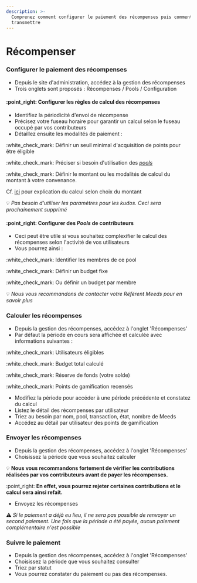```yaml
---
description: >-
  Comprenez comment configurer le paiement des récompenses puis comment les
  transmettre
---
```


# Récompenser

### Configurer le paiement des récompenses

* Depuis le site d'administration, accédez à la gestion des récompenses
* Trois onglets sont proposés : Récompenses / Pools / Configuration

#### :point\_right: Configurer les règles de calcul des récompenses

* Identifiez la périodicité d'envoi de récompense
* Précisez votre fuseau horaire pour garantir un calcul selon le fuseau occupé par vos contributeurs
* Détaillez ensuite les modalités de paiement :

:white\_check\_mark: Définir un seuil minimal d'acquisition de points pour être éligible

:white\_check\_mark: Préciser si besoin d'utilisation des [_pools_](recompenser.md#configurer-des-pools-de-contributeurs)

:white\_check\_mark: Définir le montant ou les modalités de calcul du montant à votre convenance.

Cf. [ici](../../documentation-utilisateur/gagner-des-recompenses-et-des-avantages/comprendre-les-regles-des-recompenses.md#quelles-sont-les-modalites-de-recompense) pour explication du calcul selon choix du montant

:bulb: _Pas besoin d'utiliser les paramètres pour les kudos. Ceci sera prochainement supprimé_

#### :point\_right: Configurer des _Pools_ de contributeurs

* Ceci peut être utile si vous souhaitez complexifier le calcul des récompenses selon l'activité de vos utilisateurs
* Vous pourrez ainsi :&#x20;

:white\_check\_mark: Identifier les membres de ce pool

:white\_check\_mark: Définir un budget fixe&#x20;

:white\_check\_mark: Ou définir un budget par membre&#x20;

:bulb: _Nous vous recommandons de contacter votre Référent Meeds pour en savoir plus_

### Calculer les récompenses&#x20;

* Depuis la gestion des récompenses, accédez à l'onglet 'Récompenses'
* Par défaut la période en cours sera affichée et calculée avec informations suivantes :

:white\_check\_mark: Utilisateurs éligibles

:white\_check\_mark: Budget total calculé

:white\_check\_mark: Réserve de fonds (votre solde)

:white\_check\_mark: Points de gamification recensés

* Modifiez la période pour accéder à une période précédente et constatez du calcul
* Listez le détail des récompenses par utilisateur
* Triez au besoin par nom, pool, transaction, état, nombre de Meeds
* Accédez au détail par utilisateur des points de gamification&#x20;

### Envoyer les récompenses

* Depuis la gestion des récompenses, accédez à l'onglet 'Récompenses'
* Choisissez la période que vous souhaitez calculer

:bulb: **Nous vous recommandons fortement de vérifier les contributions réalisées par vos contributeurs avant de payer les récompenses.**&#x20;

:point\_right: **En effet, vous pourrez rejeter certaines contributions et le calcul sera ainsi refait.**

* Envoyez les récompenses&#x20;

:warning: _Si le paiement a déjà eu lieu, il ne sera pas possible de renvoyer un second paiement. Une fois que la période a été payée, aucun paiement complémentaire n'est possible_

### Suivre le paiement

* Depuis la gestion des récompenses, accédez à l'onglet 'Récompenses'
* Choisissez la période que vous souhaitez consulter
* Triez par statut
* Vous pourrez constater du paiement ou pas des récompenses.
